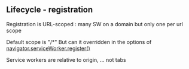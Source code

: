 ##  Lifecycle - registration

Registration is URL-scoped :
many SW on a domain but only one per url scope

Default scope is "/*"
But can it overridden in the options of [navigator.serviceWorker.register()](https://developer.mozilla.org/en-US/docs/Web/API/ServiceWorkerContainer/register)

Service workers are relative to origin, ... not tabs